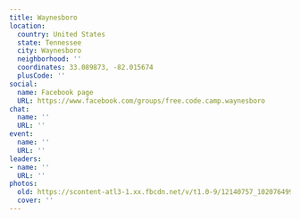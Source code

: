 ```yaml
---
title: Waynesboro
location:
  country: United States
  state: Tennessee
  city: Waynesboro
  neighborhood: ''
  coordinates: 33.089873, -82.015674
  plusCode: ''
social:
  name: Facebook page
  URL: https://www.facebook.com/groups/free.code.camp.waynesboro
chat:
  name: ''
  URL: ''
event:
  name: ''
  URL: ''
leaders:
- name: ''
  URL: ''
photos:
  old: https://scontent-atl3-1.xx.fbcdn.net/v/t1.0-9/12140757_10207649901348241_1226550398520872643_n.jpg?oh=7cb19b98ad32ed4ee5dffe859946cdb8&oe=597E34A1
  cover: ''
---
```

